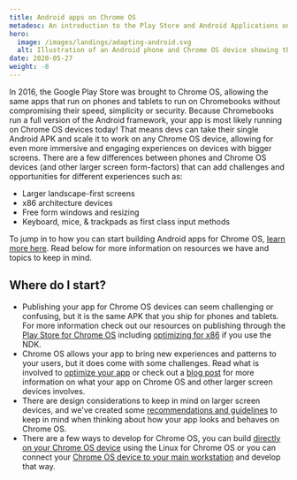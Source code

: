 ```yaml
---
title: Android apps on Chrome OS
metadesc: An introduction to the Play Store and Android Applications on Chrome OS.
hero:
  image: /images/landings/adapting-android.svg
  alt: Illustration of an Android phone and Chrome OS device showing the same application running on both.
date: 2020-05-27
weight: -8
---
```


In 2016, the Google Play Store was brought to Chrome OS, allowing the same apps that
run on phones and tablets to run on Chromebooks without compromising their
speed, simplicity or security. Because Chromebooks run a full
version of the Android framework, your app is most likely
running on Chrome OS devices today! That means devs can take their single
Android APK and scale it to work on any Chrome OS device, allowing for even more
immersive and engaging experiences on devices with bigger screens. There are a
few differences between phones and Chrome OS devices (and other larger screen
form-factors) that can add challenges and opportunities for different experiences
such as:

- Larger landscape-first screens
- x86 architecture devices
- Free form windows and resizing
- Keyboard, mice, & trackpads as first class input methods

To jump in to how you can start building Android apps for Chrome OS,
[learn more here](/{{locale.code}}/android/start). Read below for more information
on resources we have and topics to keep in mind.

## Where do I start?

- Publishing your app for Chrome OS devices can seem challenging or confusing, but
  it is the same APK that you ship for phones and tablets. For more information
  check out our resources on publishing through the [Play Store for Chrome OS](/{{locale.code}}/publish) including [optimizing for x86](/{{locale.code}}/games/optimizing-games-publishing) if you use the NDK.
- Chrome OS allows your app to bring new experiences and patterns to your users,
  but it does come with some challenges. Read what is involved to [optimize
  your app](/{{locale.code}}/android/optimizing) or check out a [blog
  post](https://medium.com/androiddevelopers/android-at-large-how-to-bring-optimized-experiences-to-the-big-screen-a50a6784e59d) for more information on what your app on Chrome OS and other larger screen
  devices involves.
- There are design considerations to keep in mind on larger screen devices, and we've
  created some [recommendations and guidelines](/{{locale.code}}/android/design)
  to keep in mind when thinking about how your app looks and behaves on Chrome OS.
- There are a few ways to develop for Chrome OS, you can build [directly on your
  Chrome OS device](/{{locale.code}}/android-environment/deploying-apps#deploy-from-chrome-os) using the Linux for Chrome OS or you can connect your
  [Chrome OS device to your main workstation](/{{locale.code}}/android-environment/deploying-apps#deploy-from-another-device) and
  develop that way.
